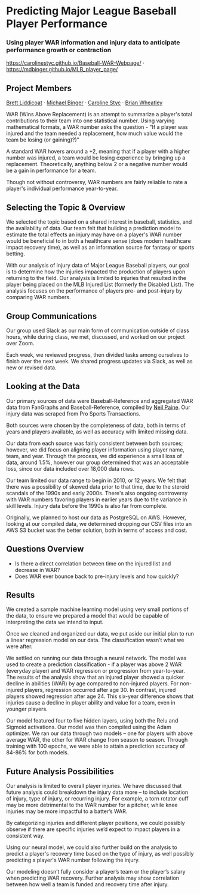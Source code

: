 # Predicting Major League Baseball Player Performance
### Using player WAR information and injury data to anticipate performance growth or contraction
https://carolinestyc.github.io/Baseball-WAR-Webpage/ · https://mdbinger.github.io/MLB_player_page/

## Project Members
[Brett Liddicoat](https://github.com/bmliddicoat) · [Michael Binger](https://github.com/mdbinger) · [Caroline Styc](https://github.com/carolinestyc) · [Brian Wheatley](https://github.com/brianrwheatley/)

WAR (Wins Above Replacement) is an attempt to summarize a player's total contributions to their team into one statistical number. Using varying mathematical formats, a WAR number asks the question - "If a player was injured and the team needed a replacement, how much value would the team be losing (or gaining)?)" 

A standard WAR hovers around a +2, meaning that if a player with a higher number was injured, a team would be losing experience by bringing up a replacement.  Theoretically, anything below 2 or a negative number would be a gain in performance for a team.

Though not without controversy, WAR numbers are fairly reliable to rate a player's individual performance year-to-year. 

## Selecting the Topic & Overview
We selected the topic based on a shared interest in baseball, statistics, and the availability of data. Our team felt that building a prediction model to estimate the total effects an injury may have on a player's WAR number would be beneficial to in both a healthcare sense (does modern healthcare impact recovery time), as well as an information source for fantasy or sports betting.

With our analysis of injury data of Major League Baseball players, our goal is to determine how the injuries impacted the production of players upon returning to the field.  Our analysis is limited to injuries that resulted in the player being placed on the MLB Injured List (formerly the Disabled List).  The analysis focuses on the performance of players pre- and post-injury by comparing WAR numbers. 

## Group Communications
Our group used Slack as our main form of communication outside of class hours, while during class, we met, discussed, and worked on our project over Zoom.

Each week, we reviewed progress, then divided tasks among ourselves to finish over the next week. We shared progress updates via Slack, as well as new or revised data.


## Looking at the Data
Our primary sources of data were Baseball-Reference and aggregated WAR data from FanGraphs and Baseball-Reference, compiled by [Neil Paine](https://github.com/NeilPaine538/MLB-WAR-data-historical). Our injury data was scraped from Pro Sports Transactions.

Both sources were chosen by the completeness of data, both in terms of years and players available, as well as accuracy with limited missing data.

Our data from each source was fairly consistent between both sources; however, we did focus on aligning player information using player name, team, and year. Through the process, we did experience a small loss of data, around 1.5%, however our group determined that was an acceptable loss, since our data included over 18,000 data rows.

Our team limited our data range to begin in 2010, or 12 years. We felt that there was a possibility of skewed data prior to that time, due to the steroid scandals of the 1990s and early 2000s. There's also ongoing controversy with WAR numbers favoring players in earlier years due to the variance in skill levels. Injury data before the 1990s is also far from complete.

Originally, we planned to host our data as PostgreSQL on AWS.  However, looking at our compiled data, we determined dropping our CSV files into an AWS S3 bucket was the better solution, both in terms of access and cost.

## Questions Overview
- Is there a direct correlation between time on the injured list and decrease in WAR?
- Does WAR ever bounce back to pre-injury levels and how quickly?

## Results
We created a sample machine learning model using very small portions of the data, to ensure we prepared a model that would be capable of interpreting the data we intend to input.

Once we cleaned and organized our data, we put aside our initial plan to run a linear regression model on our data. The classification wasn’t what we were after.

We settled on running our data through a neural network.  The model was used to create a prediction classification - if a player was above 2 WAR (everyday player) and WAR regression or progression from year-to-year. The results of the analysis show that an injured player showed a quicker decline in abilities (WAR) by age compared to non-injured players. For non-injured players, regression occurred after age 30. In contrast, injured players showed regression after age 24. This six-year difference shows that injuries cause a decline in player ability and value for a team, even in younger players.

Our model featured four to five hidden layers, using both the Relu and Sigmoid activations. Our model was then compiled using the Adam optimizer. We ran our data through two models – one for players with above average WAR, the other for WAR change from season to season. Through training with 100 epochs, we were able to attain a prediction accuracy of 84-86% for both models.

## Future Analysis Possibilities
Our analysis is limited to overall player injuries. We have discussed that future analysis could breakdown the injury data more – to include location of injury, type of injury, or recurring injury.  For example, a torn rotator cuff may be more detrimental to the WAR number for a pitcher, while knee injuries may be more impactful to a batter’s WAR.

By categorizing injuries and different player positions, we could possibly observe if there are specific injuries we’d expect to impact players in a consistent way.

Using our neural model, we could also further build on the analysis to predict a player's recovery time based on the type of injury, as well possibly predicting a player's WAR number following the injury.

Our modeling doesn’t fully consider a player’s team or the player’s salary when predicting WAR recovery. Further analysis may show correlation between how well a team is funded and recovery time after injury.

